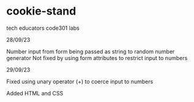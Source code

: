 # cookie-stand

tech educators code301 labs

28/09/23

Number input from form being passed as string to random number generator
Not fixed by using form attributes to restrict input to numbers

29/09/23

Fixed using unary operator (+) to coerce input to numbers

Added HTML and CSS
